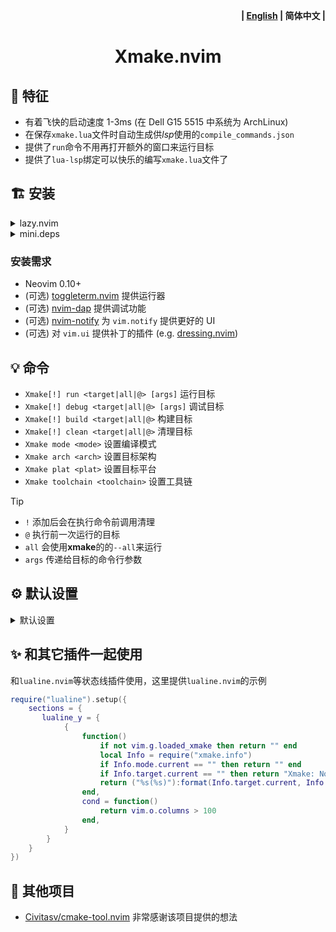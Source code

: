 <p align="right"><b>| <a href="README.md">English</a> | 简体中文 |</b></p>

<h1 align="center">
  Xmake.nvim
</h1>

## 🎐 特征

- 有着飞快的启动速度 1-3ms (在 Dell G15 5515 中系统为 ArchLinux)
- 在保存`xmake.lua`文件时自动生成供*lsp*使用的`compile_commands.json`
- 提供了`run`命令不用再打开额外的窗口来运行目标
- 提供了`lua-lsp`绑定可以快乐的编写`xmake.lua`文件了

## 🏗 安装

<details>
  <summary>lazy.nvim</summary>

```lua
{
    "Mythos-404/xmake.nvim",
    version = "^3",
    lazy = true,
    event = "BufReadPost",
    config = true,
}
```

</details>

<details>
  <summary>mini.deps</summary>

```lua
add("Mythos-404/xmake.nvim")
```

</details>

### 安装需求

- Neovim 0.10+
- (可选) [toggleterm.nvim](https://github.com/akinsho/toggleterm.nvim) 提供运行器
- (可选) [nvim-dap](https://github.com/mfussenegger/nvim-dap) 提供调试功能
- (可选) [nvim-notify](https://github.com/rcarriga/nvim-notify) 为 `vim.notify` 提供更好的 UI
- (可选) 对 `vim.ui` 提供补丁的插件 (e.g. [dressing.nvim](https://github.com/stevearc/dressing.nvim))

## 💡 命令

- `Xmake[!] run <target|all|@> [args]` 运行目标
- `Xmake[!] debug <target|all|@> [args]` 调试目标
- `Xmake[!] build <target|all|@>` 构建目标
- `Xmake[!] clean <target|all|@>` 清理目标
- `Xmake mode <mode>` 设置编译模式
- `Xmake arch <arch>` 设置目标架构
- `Xmake plat <plat>` 设置目标平台
- `Xmake toolchain <toolchain>` 设置工具链

> [!Tip]
>
> - `!` 添加后会在执行命令前调用清理
> - `@` 执行前一次运行的目标
> - `all` 会使用**xmake**的的`--all`来运行
> - `args` 传递给目标的命令行参数

## ⚙️ 默认设置

<details>
  <summary>默认设置</summary>

```lua
{
    -- 在保存`xmake.lua`时的配置
    on_save = {
        -- 重新加载项目信息
        reload_project_info = true,
        -- `compile_commands.json` 的生成配置
        lsp_compile_commands = {
            enable = true,
            -- 输出的文件的目录名称(相对路径)
            output_dir = "build",
        },
    },

    -- Lsp 有关的配置
    lsp = {
        -- 默认启用 lsp 注入
        enable = true,
        -- 注入后显示的语言
        language = "en", ---@type "en"|"zh-cn"
    },

    -- 调试有关配置
    debuger = {
        -- 检测项目的构建模式, 如果不是下方中的目标将
        -- 自动切换为 `debug` 模式来构建运行,
        -- 并且自动切回原构建模式
        rulus = { "debug", "releasedbg" },
        -- Dap 配置, 请自行查询 Dap 和调试器的文档
        dap = {
            name = "Xmake Debug",
            type = "codelldb",
            request = "launch",
            cwd = "${workspaceFolder}",
            console = "integratedTerminal",
            stopOnEntry = false,
            runInTerminal = true,
        },
    },

    -- 通知有关功能
    notify = {
        -- 完成图标
        icons = {
            error = "",
            successfully = "",
        },
        -- 用于显示进度的图标
        spinner = { "⠋", "⠙", "⠹", "⠸", "⠼", "⠴", "⠦", "⠧", "⠇", "⠏" },
        -- 进度条的刷新时间
        refresh_rate_ms = 100,
    },

    -- 运行器配置
    runner = {
        -- 选择哪个作为后端
        type = "toggleterm", ---@type "toggleterm"|"terminal"|"quickfix"

        config = {
            toggleterm = {
                direction = "float", ---@type "vertical"|"horizontal"|"tab"|"float"
                singleton = true,
                auto_scroll = true,
                close_on_success = false,
            },
            terminal = {
                name = "Runner Terminal",
                prefix_name = "[Xmake]: ",
                split_size = 15,
                split_direction = "horizontal", ---@type "vertical"|"horizontal"
                focus = true,
                focus_auto_insert = true,
                auto_resize = true,
                close_on_success = false,
            },
            quickfix = {
                show = "always", ---@type "always"|"only_on_error"
                size = 15,
                position = "botright", ---@type "vertical"|"horizontal"|"leftabove"|"aboveleft"|"rightbelow"|"belowright"|"topleft"|"botright"
                close_on_success = false,
            },
        },
    },
    -- 执行器配置
    execute = {
        -- 选择哪个作为后端
        type = "quickfix", ---@type "toggleterm"|"terminal"|"quickfix"

        config = {
            toggleterm = {
                direction = "float", ---@type "vertical"|"horizontal"|"tab"|"float"
                singleton = true,
                auto_scroll = true,
                close_on_success = true,
            },
            terminal = {
                name = "Executor Terminal",
                prefix_name = "[Xmake]: ",
                split_size = 15,
                split_direction = "horizontal", ---@type "vertical"|"horizontal"
                focus = false,
                focus_auto_insert = true,
                auto_resize = true,
                close_on_success = true,
            },
            quickfix = {
                show = "only_on_error", ---@type "always"|"only_on_error"
                size = 15,
                position = "botright", ---@type "vertical"|"horizontal"|"leftabove"|"aboveleft"|"rightbelow"|"belowright"|"topleft"|"botright"
                close_on_success = true,
            },
        },
    },

    -- 开启开发模式
    dev_debug = true,
})
```

</details>

## ✨ 和其它插件一起使用

和`lualine.nvim`等状态线插件使用，这里提供`lualine.nvim`的示例

```lua
require("lualine").setup({
    sections = {
       lualine_y = {
            {
                function()
                    if not vim.g.loaded_xmake then return "" end
                    local Info = require("xmake.info")
                    if Info.mode.current == "" then return "" end
                    if Info.target.current == "" then return "Xmake: Not Select Target" end
                    return ("%s(%s)"):format(Info.target.current, Info.mode.current)
                end,
                cond = function()
                    return vim.o.columns > 100
                end,
            }
        }
    }
})
```

## 🎉 其他项目

- [Civitasv/cmake-tool.nvim](https://github.com/Civitasv/cmake-tools.nvim) 非常感谢该项目提供的想法
